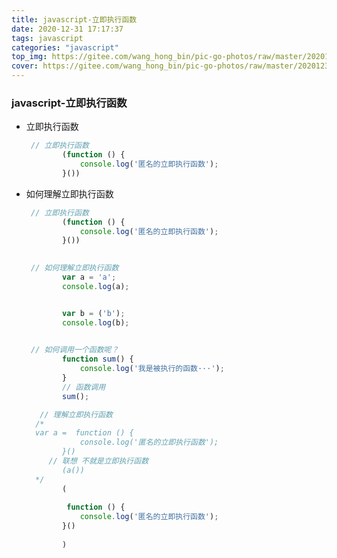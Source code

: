 ```yaml
---
title: javascript-立即执行函数
date: 2020-12-31 17:17:37
tags: javascript
categories: "javascript"
top_img: https://gitee.com/wang_hong_bin/pic-go-photos/raw/master/20201231173933.png
cover: https://gitee.com/wang_hong_bin/pic-go-photos/raw/master/20201231173933.png
---
```


###  javascript-立即执行函数

+ 立即执行函数

  ```javascript
   // 立即执行函数
          (function () {
              console.log('匿名的立即执行函数');
          }())
  ```

+ 如何理解立即执行函数

  ```javascript
   // 立即执行函数
          (function () {
              console.log('匿名的立即执行函数');
          }())
        
  ```

  ```javascript
   // 如何理解立即执行函数
          var a = 'a';
          console.log(a);
  ```

  ```javascript
  
          var b = ('b');
          console.log(b);
         
  ```

  ```javascript
   // 如何调用一个函数呢？
          function sum() {
              console.log('我是被执行的函数···');
          }
          // 函数调用
          sum();
  
  ```

  ```javascript
     // 理解立即执行函数
  	/*
  	var a =  function () {
              console.log('匿名的立即执行函数');
          }()
       // 联想 不就是立即执行函数
          (a())
  	*/
          (  
              
           function () {
              console.log('匿名的立即执行函数');
          }() 
          
          )
  
  ```

  


